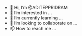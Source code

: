 - 👋 Hi, I’m @ADITEPPRIDRAM
- 👀 I’m interested in ...
- 🌱 I’m currently learning ...
- 💞️ I’m looking to collaborate on ...
- 📫 How to reach me ...

<!---
ADITEPPRIDRAM/ADITEPPRIDRAM is a ✨ special ✨ repository because its `README.md` (this file) appears on your GitHub profile.
You can click the Preview link to take a look at your changes.
--->
